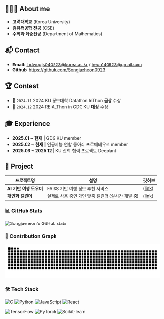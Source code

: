 ## 👩🏻‍💻 About me 
- **고려대학교** (Korea University) 
- **컴퓨터공학 전공** (CSE)   
- **수학과 이중전공** (Department of Mathematics)

## 📬 Contact
- **Email**: [thdwogjs040923@korea.ac.kr](thdwogjs040923@korea.ac.kr) / [heon140923@gmail.com](heon140923@gmail.com)
- **Github**: https://github.com/Songjaeheon0923
    
## 🏆 Contest
- 🥈 `2024.11` 2024 KU 정보대학 Datathon InThon **금상** 수상
- 🥇 `2024.12` 2024 RE:ALThon in GDG KU **대상** 수상

## 🎓 Experience
- **2025.01 ~ 현재  |**  GDG KU member
- **2025.02 ~ 현재  |**  인공지능 연합 동아리 프로메테우스 member
- **2025.06 ~ 2025.12  |**  KU 산학 협력 프로젝트 Deeplant


## 📃 Project

| 프로젝트명 | 설명 | 깃허브 |
|------------|------|--------|
| **AI 기반 여행 도우미** | FAISS 기반 여행 정보 추천 서비스 | ([link](https://github.com/Songjaeheon0923/Solution_challenge_2025)) |
| **개인화 캘린더** | 실제로 사용 중인 개인 맞춤 캘린더 (실시간 개발 중) | ([link](https://github.com/Songjaeheon0923/personal-calendar-web)) |

### 📊 GitHub Stats

![Songjaeheon's GitHub stats](https://github-readme-stats.vercel.app/api?username=Songjaeheon0923&show_icons=true&theme=tokyonight)

### 🐍 Contribution Graph

![snake gif](https://github.com/Songjaeheon0923/Songjaeheon0923/blob/output/github-contribution-grid-snake.svg)



### 🛠 Tech Stack

![C](https://img.shields.io/badge/C-00599C?style=flat&logo=c&logoColor=white)
![Python](https://img.shields.io/badge/Python-3776AB?style=flat&logo=python&logoColor=white)
![JavaScript](https://img.shields.io/badge/JavaScript-F7DF1E?style=flat&logo=javascript&logoColor=black)
![React](https://img.shields.io/badge/React-20232A?style=flat&logo=react&logoColor=61DAFB)

![TensorFlow](https://img.shields.io/badge/TensorFlow-FF6F00?style=flat&logo=tensorflow&logoColor=white)
![PyTorch](https://img.shields.io/badge/PyTorch-EE4C2C?style=flat&logo=pytorch&logoColor=white)
![Scikit-learn](https://img.shields.io/badge/Scikit--Learn-F7931E?style=flat&logo=scikit-learn&logoColor=white)




